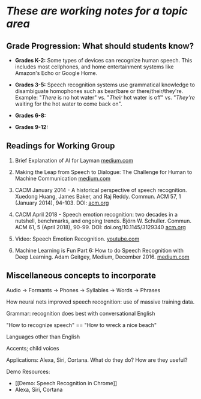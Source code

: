 # _These are working notes for a topic area_

## Grade Progression: What should students know?

* **Grades K-2:** Some types of devices can recognize human speech. This includes most cellphones, and home entertainment systems like Amazon's Echo or Google Home.

* **Grades 3-5:** Speech recognition systems use grammatical knowledge to disambiguate homophones such as bear/bare or there/their/they're. Example: "_There_ is no hot water" vs. "_Their_ hot water is off" vs. "_They're_ waiting for the hot water to come back on".

* **Grades 6-8:**

* **Grades 9-12:** 

## Readings for Working Group
1. Brief Explanation of AI for Layman
[medium.com](https://medium.com/datadriveninvestor/what-is-ai-a-brief-explanation-for-layman-f79f368702ea)

2. Making the Leap from Speech to Dialogue: The Challenge for Human to Machine Communication
[medium.com](https://medium.com/datadriveninvestor/making-the-leap-from-speech-to-dialogue-the-challenge-for-human-to-machine-communication-cd33137c9b6d)

3. CACM January 2014 -  A historical perspective of speech recognition.
Xuedong Huang, James Baker, and Raj Reddy. Commun. ACM 57, 1 (January 2014), 94-103. DOI: [acm.org](https://doi.org/10.1145/2500887)

4. CACM April 2018 - Speech emotion recognition: two decades in a nutshell, benchmarks, and ongoing trends.
Björn W. Schuller. Commun. ACM 61, 5 (April 2018), 90-99. DOI: doi.org/10.1145/3129340 [acm.org](https://doi.org/10.1145/3129340)

5. Video: Speech Emotion Recognition. [youtube.com](https://www.youtube.com/watch?v=A9UvEc_ISfQ)

6. Machine Learning is Fun Part 6: How to do Speech Recognition with Deep Learning. Adam Geitgey, Medium, December 2016. [medium.com](https://medium.com/@ageitgey/machine-learning-is-fun-part-6-how-to-do-speech-recognition-with-deep-learning-28293c162f7a)


## Miscellaneous concepts to incorporate

Audio -> Formants -> Phones -> Syllables -> Words -> Phrases

How neural nets improved speech recognition: use of massive training data.

Grammar: recognition does best with conversational English

"How to recognize speech" == "How to wreck a nice beach"

Languages other than English

Accents; child voices

Applications: Alexa, Siri, Cortana. What do they do? How are they useful?

Demo Resources: 
* [[Demo: Speech Recognition in Chrome]]
* Alexa, Siri, Cortana